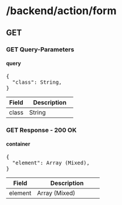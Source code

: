 <div class="psx-resource" data-status="1" data-path="/backend/action/form"><h1>/backend/action/form</h1><div class="psx-resource-method" data-method="GET"><h2>GET</h2><div class="psx-resource-parameters" data-type="2"><h3>GET Query-Parameters</h3><div class="psx-resource-parameters-content"><div id="psx_model_Query" class="psx-object"><h4>query</h4><pre class="psx-object-json"><span class="psx-object-json-pun">{</span>
  <span class="psx-object-json-key">"class"</span><span class="psx-object-json-pun">: </span><span class="psx-property-type">String</span><span class="psx-object-json-pun">,</span>
<span class="psx-object-json-pun">}</span></pre><table class="table psx-object-properties"><colgroup><col width="30%" /><col width="70%" /></colgroup><thead><tr><th>Field</th><th>Description</th></tr></thead><tbody><tr><td><span class="psx-property-name psx-property-optional">class</span></td><td><span class="psx-property-type">String</span><br /><div class="psx-property-description"></div></td></tr></tbody></table></div></div></div><div class="psx-resource-schema" data-type="4"><h3>GET Response - 200 OK</h3><div class="psx-resource-schema-content"><div id="psx_model_Container" class="psx-object"><h4>container</h4><pre class="psx-object-json"><span class="psx-object-json-pun">{</span>
  <span class="psx-object-json-key">"element"</span><span class="psx-object-json-pun">: </span><span class="psx-property-type">Array (Mixed)</span><span class="psx-object-json-pun">,</span>
<span class="psx-object-json-pun">}</span></pre><table class="table psx-object-properties"><colgroup><col width="30%" /><col width="70%" /></colgroup><thead><tr><th>Field</th><th>Description</th></tr></thead><tbody><tr><td><span class="psx-property-name psx-property-optional">element</span></td><td><span class="psx-property-type">Array (Mixed)</span><br /><div class="psx-property-description"></div></td></tr></tbody></table></div></div></div></div></div>
